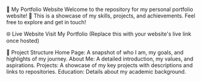 
🌟 My Portfolio Website
Welcome to the repository for my personal portfolio website! 🚀 This is a showcase of my skills, projects, and achievements. Feel free to explore and get in touch!

🌐 Live Website
Visit My Portfolio (Replace this with your website's live link once hosted)

📁 Project Structure
Home Page: A snapshot of who I am, my goals, and highlights of my journey.
About Me: A detailed introduction, my values, and aspirations.
Projects: A showcase of my key projects with descriptions and links to repositories.
Education: Details about my academic background.
